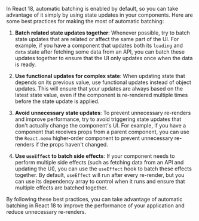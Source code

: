 In React 18, automatic batching is enabled by default, so you can take advantage of it simply by using state updates in your components. Here are some best practices for making the most of automatic batching:

1. **Batch related state updates together**: Whenever possible, try to batch state updates that are related or affect the same part of the UI. For example, if you have a component that updates both its `loading` and `data` state after fetching some data from an API, you can batch these updates together to ensure that the UI only updates once when the data is ready.

2. **Use functional updates for complex state**: When updating state that depends on its previous value, use functional updates instead of object updates. This will ensure that your updates are always based on the latest state value, even if the component is re-rendered multiple times before the state update is applied.

3. **Avoid unnecessary state updates**: To prevent unnecessary re-renders and improve performance, try to avoid triggering state updates that don't actually change the component's UI. For example, if you have a component that receives props from a parent component, you can use the `React.memo` higher-order component to prevent unnecessary re-renders if the props haven't changed.

4. **Use `useEffect` to batch side effects**: If your component needs to perform multiple side effects (such as fetching data from an API and updating the UI), you can use the `useEffect` hook to batch these effects together. By default, `useEffect` will run after every re-render, but you can use its dependency array to control when it runs and ensure that multiple effects are batched together.

By following these best practices, you can take advantage of automatic batching in React 18 to improve the performance of your application and reduce unnecessary re-renders.



